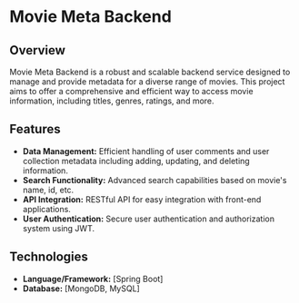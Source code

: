# Movie Meta Backend

## Overview
Movie Meta Backend is a robust and scalable backend service designed to manage and provide metadata for a diverse range of movies. This project aims to offer a comprehensive and efficient way to access movie information, including titles, genres, ratings, and more.

## Features
- **Data Management:** Efficient handling of user comments and user collection metadata including adding, updating, and deleting information.
- **Search Functionality:** Advanced search capabilities based on movie's name, id, etc.
- **API Integration:** RESTful API for easy integration with front-end applications.
- **User Authentication:** Secure user authentication and authorization system using JWT.

## Technologies
- **Language/Framework:** [Spring Boot]
- **Database:** [MongoDB, MySQL]

